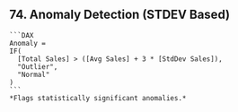 ## 74. **Anomaly Detection (STDEV Based)**  
    ```DAX
    Anomaly = 
    IF(
      [Total Sales] > ([Avg Sales] + 3 * [StdDev Sales]),
      "Outlier",
      "Normal"
    )
    ```
    *Flags statistically significant anomalies.*

